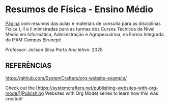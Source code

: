 # Resumos de Física - Ensino Médio



[Página](https://juiusu.github.io/fisica-em-resumos/) com resumos das aulas e materiais de consulta para as disciplinas Física I, II e II ministradas para as turmas dos Cursos Técnicos de Nível Médio em Informática, Administração e Agropecuárioa, na Forma Integrada, do IFAM _Campus_ Eirunepé

Professor: Joilson Silva Porto
Ano letivo: 2025


## REFERÊNCIAS

[https://github.com/SystemCrafters/org-website-example/ ](https://github.com/SystemCrafters/org-website-example/)

Check out the [https://systemcrafters.net/publishing-websites-with-org-mode/](Publishing Websites with Org Mode) series to learn how this was created!
